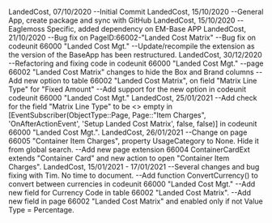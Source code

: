 LandedCost, 07/10/2020
--Initial Commit
LandedCost, 15/10/2020
--General App, create package and sync with GitHub
LandedCost, 15/10/2020
--Eaglemoss Specific, added dependency on EM-Base APP
LandedCost, 21/10/2020
--Bug fix on PageID:66002-"Landed Cost Matrix"
--Bug fix on codeunit 66000 "Landed Cost Mgt."
--Update/recompile the extension as the version of the BaseApp has been restructured.
LandedCost, 30/12/2020
--Refactoring and fixing code in codeunit 66000 "Landed Cost Mgt."
--page 66002 "Landed Cost Matrix" changes to hide the Box and Brand columns
--Add new option to table 66002 "Landed Cost Matrix", on field "Matrix Line Type" for "Fixed Amount"
--Add support for the new option in codeunit codeunit 66000 "Landed Cost Mgt."
LandedCost, 25/01/2021
--Add check for the field "Matrix Line Type" to be <> empty in [EventSubscriber(ObjectType::Page, Page::"Item Charges", 'OnAfterActionEvent', 'Setup Landed Cost Matrix', false, false)] in codeunit 66000 "Landed Cost Mgt.".
LandedCost, 26/01/2021
--Change on page 66005 "Container Item Charges", property UsageCategory to None. Hide it from global search.
--Add new page extension 66004 ContainerCardExt extends "Container Card" and new action to open "Container Item Charges".
LandedCost, 15/01/2021 - 17/01/2021
--Several changes and bug fixing with Tim. No time to document.
--Add function ConvertCurrency() to convert between currencies in codeunit 66000 "Landed Cost Mgt."
--Add new field for Currency Code in table 66002 "Landed Cost Matrix".
--Add new field in page 66002 "Landed Cost Matrix" and enabled only if not Value Type = Percentage.